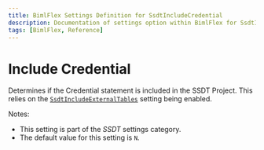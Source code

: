 ```yaml
---
title: BimlFlex Settings Definition for SsdtIncludeCredential
description: Documentation of settings option within BimlFlex for SsdtIncludeCredential
tags: [BimlFlex, Reference]
---
```


# Include Credential

Determines if the Credential statement is included in the SSDT Project. This relies on the [`SsdtIncludeExternalTables`](./SsdtIncludeExternalTables) setting being enabled.

Notes:

* This setting is part of the *SSDT* settings category.
* The default value for this setting is `N`.
